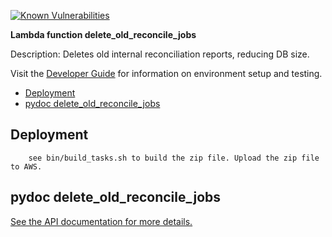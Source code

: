 [![Known Vulnerabilities](https://snyk.io/test/github/nasa/cumulus-orca/badge.svg?targetFile=tasks/delete_old_reconcile_jobs/requirements.txt)](https://snyk.io/test/github/nasa/cumulus-orca?targetFile=tasks/delete_old_reconcile_jobs/requirements.txt)

**Lambda function delete_old_reconcile_jobs**

Description: Deletes old internal reconciliation reports, reducing DB size.

Visit the [Developer Guide](https://nasa.github.io/cumulus-orca/docs/developer/development-guide/code/contrib-code-intro) for information on environment setup and testing.

- [Deployment](#deployment)
- [pydoc delete_old_reconcile_jobs](#pydoc)

<a name="deployment"></a>
## Deployment
```
    see bin/build_tasks.sh to build the zip file. Upload the zip file to AWS.
```

<a name="pydoc"></a>
## pydoc delete_old_reconcile_jobs
[See the API documentation for more details.](API.md)